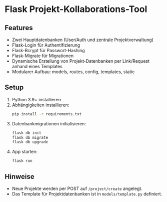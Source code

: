 # Flask Projekt-Kollaborations-Tool

## Features
- Zwei Hauptdatenbanken (User/Auth und zentrale Projektverwaltung)
- Flask-Login für Authentifizierung
- Flask-Bcrypt für Passwort-Hashing
- Flask-Migrate für Migrationen
- Dynamische Erstellung von Projekt-Datenbanken per Link/Request anhand eines Templates
- Modularer Aufbau: models, routes, config, templates, static

## Setup
1. Python 3.9+ installieren
2. Abhängigkeiten installieren:
   ```bash
   pip install -r requirements.txt
   ```
3. Datenbankmigrationen initialisieren:
   ```bash
   flask db init
   flask db migrate
   flask db upgrade
   ```
4. App starten:
   ```bash
   flask run
   ```

## Hinweise
- Neue Projekte werden per POST auf `/project/create` angelegt.
- Das Template für Projektdatenbanken ist in `models/template.py` definiert.

